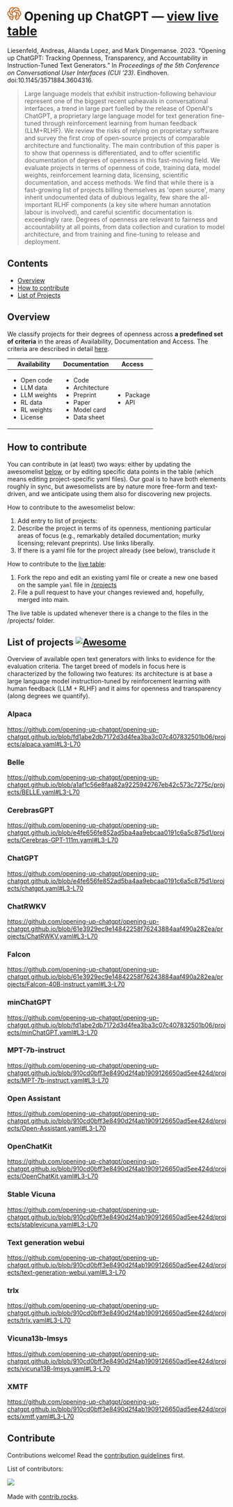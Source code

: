 # [![logo](docs/logos/openchatgpt-logo-favicon-red-on-transparent.png)](https:///opening-up-chatgpt.github.io/) Opening up ChatGPT — [view live table](https://opening-up-chatgpt.github.io/) 

Liesenfeld, Andreas, Alianda Lopez, and Mark Dingemanse. 2023. “Opening up ChatGPT: Tracking Openness, Transparency, and Accountability in Instruction-Tuned Text Generators.” In _Proceedings of the 5th Conference on Conversational User Interfaces (CUI ’23)_. Eindhoven. doi:10.1145/3571884.3604316.

> Large language models that exhibit instruction-following behaviour represent one of the biggest recent upheavals in conversational interfaces, a trend in large part fuelled by the release of OpenAI's ChatGPT, a proprietary large language model for text generation fine-tuned through reinforcement learning from human feedback (LLM+RLHF). We review the risks of relying on proprietary software and survey the first crop of open-source projects of comparable architecture and functionality. The main contribution of this paper is to show that openness is differentiated, and to offer scientific documentation of degrees of openness in this fast-moving field. We evaluate projects in terms of openness of code, training data, model weights, reinforcement learning data, licensing, scientific documentation, and access methods. We find that while there is a fast-growing list of projects billing themselves as 'open source', many inherit undocumented data of dubious legality, few share the all-important RLHF components (a key site where human annotation labour is involved), and careful scientific documentation is exceedingly rare. Degrees of openness are relevant to fairness and accountability at all points, from data collection and curation to model architecture, and from training and fine-tuning to release and deployment. 

## Contents

- [Overview](#overview)
- [How to contribute](#how-to-contribute)
- [List of Projects](#list-of-projects--)

## Overview
We classify projects for their degrees of openness across **a predefined set of criteria** in the areas of Availability, Documentation and Access. The criteria are described in detail [here](https://github.com/opening-up-chatgpt/opening-up-chatgpt.github.io/tree/main/projects#criteria).

| Availability                                                          | Documentation                                                      | Access          |
|-----------------------------------------------------------------------|--------------------------------------------------------------------|-----------------|
| <ul><li>Open code</li><li>LLM data</li><li>LLM weights</li><li>RL data</li><li>RL weights</li><li>License</li></ul> | <ul><li>Code</li><li>Architecture</li><li>Preprint</li><li>Paper</li><li>Model card</li><li>Data sheet</li></ul> | <ul><li>Package</li><li>API</li></ul> |


## How to contribute
You can contribute in (at least) two ways: either by updating the awesomelist [below](#list-of-projects--), or by editing specific data points in the table (which means editing project-specific yaml files). Our goal is to have both elements roughly in sync, but awesomelists are by nature more free-form and text-driven, and we anticipate using them also for discovering new projects.

How to contribute to the awesomelist below:
1. Add entry to list of projects: 
2. Describe the project in terms of its openness, mentioning particular areas of focus (e.g., remarkably detailed documentation; murky licensing; relevant preprints). Use links liberally.
3. If there is a yaml file for the project already (see below), transclude it

How to contribute to the [live table](https://opening-up-chatgpt.github.io):
1. Fork the repo and edit an existing yaml file or create a new one based on the sample `yaml` file in [/projects](/projects)
2. File a pull request to have your changes reviewed and, hopefully, merged into main.

The live table is updated whenever there is a change to the files in the /projects/  folder.

## List of projects  [![Awesome](https://awesome.re/badge.svg)](https://awesome.re)

Overview of available open text generators with links to evidence for the evaluation criteria. The target breed of models in focus here is characterized by the following two features: its architecture is at base a large language model instruction-tuned by reinforcement learning with human feedback (LLM + RLHF) and it aims for openness and transparency (along degrees we quantify).


### Alpaca
https://github.com/opening-up-chatgpt/opening-up-chatgpt.github.io/blob/fd1abe2db7172d3d4fea3ba3c07c407832501b06/projects/alpaca.yaml#L3-L70

### Belle
https://github.com/opening-up-chatgpt/opening-up-chatgpt.github.io/blob/a1af1c56e8faa82a9225942767eb42c573c7275c/projects/BELLE.yaml#L3-L70

### CerebrasGPT
https://github.com/opening-up-chatgpt/opening-up-chatgpt.github.io/blob/e4fe656fe852ad5ba4aa9ebcaa0191c6a5c875d1/projects/Cerebras-GPT-111m.yaml#L3-L70

### ChatGPT
https://github.com/opening-up-chatgpt/opening-up-chatgpt.github.io/blob/e4fe656fe852ad5ba4aa9ebcaa0191c6a5c875d1/projects/chatgpt.yaml#L3-L70

### ChatRWKV
https://github.com/opening-up-chatgpt/opening-up-chatgpt.github.io/blob/61e3929ec9e14842258f76243884aaf490a282ea/projects/ChatRWKV.yaml#L3-L70

### Falcon
https://github.com/opening-up-chatgpt/opening-up-chatgpt.github.io/blob/61e3929ec9e14842258f76243884aaf490a282ea/projects/Falcon-40B-instruct.yaml#L3-L70

### minChatGPT
https://github.com/opening-up-chatgpt/opening-up-chatgpt.github.io/blob/fd1abe2db7172d3d4fea3ba3c07c407832501b06/projects/minChatGPT.yaml#L3-L70

### MPT-7b-instruct
https://github.com/opening-up-chatgpt/opening-up-chatgpt.github.io/blob/910cd0bff3e8490d2f4ab1909126650ad5ee424d/projects/MPT-7b-instruct.yaml#L3-L70

### Open Assistant
https://github.com/opening-up-chatgpt/opening-up-chatgpt.github.io/blob/910cd0bff3e8490d2f4ab1909126650ad5ee424d/projects/Open-Assistant.yaml#L3-L70

### OpenChatKit
https://github.com/opening-up-chatgpt/opening-up-chatgpt.github.io/blob/910cd0bff3e8490d2f4ab1909126650ad5ee424d/projects/OpenChatKit.yaml#L3-L70

### Stable Vicuna
https://github.com/opening-up-chatgpt/opening-up-chatgpt.github.io/blob/910cd0bff3e8490d2f4ab1909126650ad5ee424d/projects/stablevicuna.yaml#L3-L70

### Text generation webui
https://github.com/opening-up-chatgpt/opening-up-chatgpt.github.io/blob/910cd0bff3e8490d2f4ab1909126650ad5ee424d/projects/text-generation-webui.yaml#L3-L70

### trlx
https://github.com/opening-up-chatgpt/opening-up-chatgpt.github.io/blob/910cd0bff3e8490d2f4ab1909126650ad5ee424d/projects/trlx.yaml#L3-L70

### Vicuna13b-lmsys
https://github.com/opening-up-chatgpt/opening-up-chatgpt.github.io/blob/910cd0bff3e8490d2f4ab1909126650ad5ee424d/projects/vicuna13B-lmsys.yaml#L3-L70

### XMTF
https://github.com/opening-up-chatgpt/opening-up-chatgpt.github.io/blob/910cd0bff3e8490d2f4ab1909126650ad5ee424d/projects/xmtf.yaml#L3-L70

## Contribute

Contributions welcome! Read the [contribution guidelines](contributing.md) first.

List of contributors:

<a href="https://github.com/liesenf/awesome-open-chatgpt/graphs/contributors">
  <img src="https://contrib.rocks/image?repo=liesenf/awesome-open-chatgpt" />
</a>

Made with [contrib.rocks](https://contrib.rocks).
